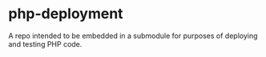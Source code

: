 php-deployment
==============

A repo intended to be embedded in a submodule for purposes of deploying and testing PHP code.

